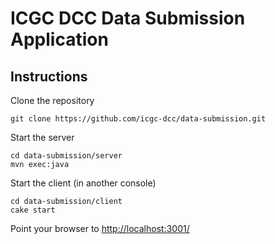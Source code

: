 ICGC DCC Data Submission Application
===

Instructions
---

Clone the repository

	git clone https://github.com/icgc-dcc/data-submission.git

Start the server

	cd data-submission/server
	mvn exec:java

Start the client (in another console)

	cd data-submission/client
	cake start

Point your browser to [http://localhost:3001/](http://localhost:3001/)

